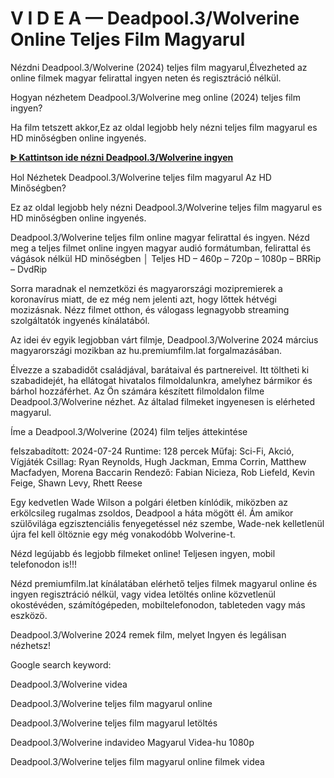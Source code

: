 # V I D E A — Deadpool.3/Wolverine Online Teljes Film Magyarul

Nézdni Deadpool.3/Wolverine (2024) teljes film magyarul,Élvezheted az online filmek magyar felirattal ingyen neten és regisztráció nélkül.

Hogyan nézhetem Deadpool.3/Wolverine meg online (2024) teljes film ingyen?

Ha film tetszett akkor,Ez az oldal legjobb hely nézni teljes film magyarul es HD minőségben online ingyenés.

**[ᐈ Kattintson ide nézni Deadpool.3/Wolverine ingyen](https://inflix.site/hu/movie/533535/deadpool-wolverine)**

Hol Nézhetek Deadpool.3/Wolverine teljes film magyarul Az HD Minőségben?

Ez az oldal legjobb hely nézni Deadpool.3/Wolverine teljes film magyarul es HD minőségben online ingyenés.

Deadpool.3/Wolverine teljes film online magyar felirattal és ingyen. Nézd meg a teljes filmet online ingyen magyar audió formátumban, felirattal és vágások nélkül HD minőségben │ Teljes HD – 460p – 720p – 1080p – BRRip – DvdRip

Sorra maradnak el nemzetközi és magyarországi mozipremierek a koronavírus miatt, de ez még nem jelenti azt, hogy lőttek hétvégi mozizásnak. Nézz filmet otthon, és válogass legnagyobb streaming szolgáltatók ingyenés kínálatából.

Az idei év egyik legjobban várt filmje, Deadpool.3/Wolverine 2024 március magyarországi mozikban az hu.premiumfilm.lat forgalmazásában.

Élvezze a szabadidőt családjával, barátaival és partnereivel. Itt töltheti ki szabadidejét, ha ellátogat hivatalos filmoldalunkra, amelyhez bármikor és bárhol hozzáférhet. Az Ön számára készített filmoldalon filme Deadpool.3/Wolverine nézhet. Az általad filmeket ingyenesen is elérheted magyarul.

Íme a Deadpool.3/Wolverine (2024) film teljes áttekintése

felszabadított: 2024-07-24
Runtime: 128 percek
Műfaj: Sci-Fi, Akció, Vígjáték
Csillag: Ryan Reynolds, Hugh Jackman, Emma Corrin, Matthew Macfadyen, Morena Baccarin
Rendező: Fabian Nicieza, Rob Liefeld, Kevin Feige, Shawn Levy, Rhett Reese

Egy kedvetlen Wade Wilson a polgári életben kínlódik, miközben az erkölcsileg rugalmas zsoldos, Deadpool a háta mögött él. Ám amikor szülővilága egzisztenciális fenyegetéssel néz szembe, Wade-nek kelletlenül újra fel kell öltöznie egy még vonakodóbb Wolverine-t.

Nézd legújabb és legjobb filmeket online! Teljesen ingyen, mobil telefonodon is!!!

Nézd premiumfilm.lat kínálatában elérhető teljes filmek magyarul online és ingyen regisztráció nélkül, vagy videa letöltés online közvetlenül okostévéden, számítógépeden, mobiltelefonodon, tableteden vagy más eszközö.

Deadpool.3/Wolverine 2024 remek film, melyet Ingyen és legálisan nézhetsz!

Google search keyword:

Deadpool.3/Wolverine videa

Deadpool.3/Wolverine teljes film magyarul online

Deadpool.3/Wolverine teljes film magyarul letöltés

Deadpool.3/Wolverine indavideo Magyarul Videa-hu 1080p

Deadpool.3/Wolverine teljes film magyarul online filmek videa
